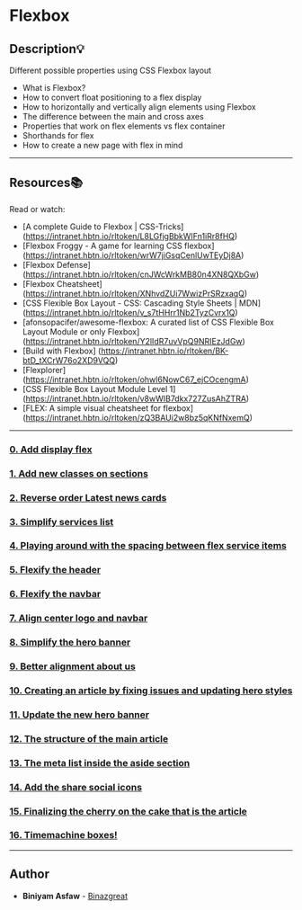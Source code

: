 # Flexbox

## Description:bulb:
Different possible properties using CSS Flexbox layout

* What is Flexbox?
* How to convert float positioning to a flex display
* How to horizontally and vertically align elements using Flexbox
* The difference between the main and cross axes
* Properties that work on flex elements vs flex container
* Shorthands for flex
* How to create a new page with flex in mind

---

## Resources:books:
Read or watch:
* [A complete Guide to Flexbox | CSS-Tricks] (https://intranet.hbtn.io/rltoken/L8LGfjgBbkWIFn1iRr8fHQ)
* [Flexbox Froggy - A game for learning CSS flexbox] (https://intranet.hbtn.io/rltoken/wrW7jiGsqCenlUwTEyDj8A)
* [Flexbox Defense] (https://intranet.hbtn.io/rltoken/cnJWcWrkMB80n4XN8QXbGw)
* [Flexbox Cheatsheet] (https://intranet.hbtn.io/rltoken/XNhvdZUi7WwizPrSRzxaqQ)
* [CSS Flexible Box Layout - CSS: Cascading Style Sheets | MDN] (https://intranet.hbtn.io/rltoken/v_s7tHHrr1Nb2TyzCvrx1Q)
* [afonsopacifer/awesome-flexbox: A curated list of CSS Flexible Box Layout Module or only Flexbox] (https://intranet.hbtn.io/rltoken/Y2lIdR7uvVpQ9NRIEzJdGw)
* [Build with Flexbox] (https://intranet.hbtn.io/rltoken/BK-btD_tXCrW76o2XD9VQQ)
* [Flexplorer] (https://intranet.hbtn.io/rltoken/ohwl6NowC67_ejCOcengmA)
* [CSS Flexible Box Layout Module Level 1] (https://intranet.hbtn.io/rltoken/v8wWIB7dkx727ZusAhZTRA)
* [FLEX: A simple visual cheatsheet for flexbox] (https://intranet.hbtn.io/rltoken/zQ3BAUi2w8bz5qKNfNxemQ)

---

### [0. Add display flex](./0-index.html)

### [1. Add new classes on sections](./1-index.html)

### [2. Reverse order Latest news cards](./2-index.html)

### [3. Simplify services list](./3-index.html)

### [4. Playing around with the spacing between flex service items](./4-index.html)

### [5. Flexify the header](./5-index.html)

### [6. Flexify the navbar](./6-index.html)

### [7. Align center logo and navbar](./7-index.html)

### [8. Simplify the hero banner](./8-index.html)

### [9. Better alignment about us](./9-index.html)

### [10.  Creating an article by fixing issues and updating hero styles](./10-article.html)

### [11. Update the new hero banner](./11-article.html)

### [12. The structure of the main article](./12-article.html)

### [13. The meta list inside the aside section](./13-article.html)

### [14. Add the share social icons](./14-article.html)

### [15. Finalizing the cherry on the cake that is the article](./100-article.html)

### [16. Timemachine boxes!](./101-style.css)

---

## Author
* **Biniyam Asfaw** - [Binazgreat](https://github.com/Binazgreat)
